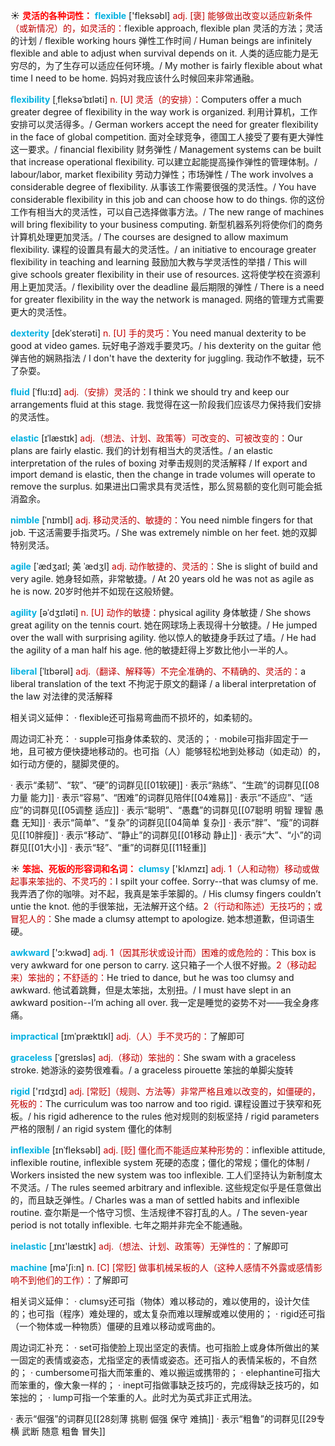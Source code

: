 ☀ <font color="red">**灵活的各种词性：**</font>
<font color="sky blue">**flexible**</font> ['fleksəbl] 
<font color="#c00000">adj. [褒] 能够做出改变以适应新条件（或新情况）的，如灵活的：</font>flexible approach, flexible plan 灵活的方法；灵活的计划 / flexible working hours 弹性工作时间 / Human beings are infinitely flexible and able to adjust when survival depends on it. 人类的适应能力是无穷尽的，为了生存可以适应任何环境。/ My mother is fairly flexible about what time I need to be home. 妈妈对我应该什么时候回来非常通融。
                      
<font color="sky blue">**flexibility**</font> [ˌfleksəˈbɪləti]
<font color="#c00000">n. [U] 灵活（的安排）：</font>Computers offer a much greater degree of flexibility in the way work is organized. 利用计算机，工作安排可以灵活得多。/ German workers accept the need for greater flexibility in the face of global competition. 面对全球竞争，德国工人接受了要有更大弹性这一要求。/ financial flexibility 财务弹性 / Management systems can be built that increase operational flexibility. 可以建立起能提高操作弹性的管理体制。/ labour/labor, market flexibility 劳动力弹性；市场弹性 / The work involves a considerable degree of flexibility. 从事该工作需要很强的灵活性。/ You have considerable flexibility in this job and can choose how to do things. 你的这份工作有相当大的灵活性，可以自己选择做事方法。/ The new range of machines will bring flexibility to your business computing. 新型机器系列将使你们的商务计算机处理更加灵活。/ The courses are designed to allow maximum flexibility. 课程的设置具有最大的灵活性。/ an initiative to encourage greater flexibility in teaching and learning 鼓励加大教与学灵活性的举措 / This will give schools greater flexibility in their use of resources. 这将使学校在资源利用上更加灵活。/ flexibility over the deadline 最后期限的弹性 / There is a need for greater flexibility in the way the network is managed. 网络的管理方式需要更大的灵活性。
                      
<font color="sky blue">**dexterity**</font> [dekˈsterəti]
<font color="#c00000">n. [U] 手的灵巧：</font>You need manual dexterity to be good at video games. 玩好电子游戏手要灵巧。/ his dexterity on the guitar 他弹吉他的娴熟指法 / I don't have the dexterity for juggling. 我动作不敏捷，玩不了杂耍。

<font color="sky blue">**fluid**</font> [ˈflu:ɪd]
<font color="#c00000">adj.（安排）灵活的：</font>I think we should try and keep our arrangements fluid at this stage. 我觉得在这一阶段我们应该尽力保持我们安排的灵活性。

<font color="sky blue">**elastic**</font> [ɪˈlæstɪk]
<font color="#c00000">adj.（想法、计划、政策等）可改变的、可被改变的：</font>Our plans are fairly elastic. 我们的计划有相当大的灵活性。/ an elastic interpretation of the rules of boxing 对拳击规则的灵活解释 / If export and import demand is elastic, then the change in trade volumes will operate to remove the surplus. 如果进出口需求具有灵活性，那么贸易额的变化则可能会抵消盈余。
           
<font color="sky blue">**nimble**</font> [ˈnɪmbl]
<font color="#c00000">adj. 移动灵活的、敏捷的：</font>You need nimble fingers for that job. 干这活需要手指灵巧。/ She was extremely nimble on her feet. 她的双脚特别灵活。           
           
<font color="sky blue">**agile**</font> [ˈædʒaɪl; 美 ˈædʒl]
<font color="#c00000">adj. 动作敏捷的、灵活的：</font>She is slight of build and very agile. 她身轻如燕，非常敏捷。/ At 20 years old he was not as agile as he is now. 20岁时他并不如现在这般矫健。

<font color="sky blue">**agility**</font> [əˈdʒɪləti]
<font color="#c00000">n. [U] 动作的敏捷：</font>physical agility 身体敏捷 / She shows great agility on the tennis court. 她在网球场上表现得十分敏捷。/ He jumped over the wall with surprising agility. 他以惊人的敏捷身手跃过了墙。/ He had the agility of a man half his age. 他的敏捷赶得上岁数比他小一半的人。
           
<font color="sky blue">**liberal**</font> [ˈlɪbərəl]
<font color="#c00000">adj.（翻译、解释等）不完全准确的、不精确的、灵活的：</font>a liberal translation of the text 不拘泥于原文的翻译 / a liberal interpretation of the law 对法律的灵活解释

相关词义延伸：
· flexible还可指易弯曲而不损坏的，如柔韧的。

周边词汇补充：
· supple可指身体柔软的、灵活的；
· mobile可指非固定于一地，且可被方便快捷地移动的。也可指（人）能够轻松地到处移动（如走动）的，如行动方便的，腿脚灵便的。

· 表示“柔韧”、“软”、“硬”的词群见[[01软硬]]
· 表示“熟练”、“生疏”的词群见[[08力量 能力]]
· 表示“容易”、“困难”的词群见陪伴[[04难易]]
· 表示“不适应”、“适应”的词群见[[05调整 适应]]
· 表示“聪明”、“愚蠢”的词群见[[07聪明 明智 理智 愚蠢 无知]]
· 表示“简单”、“复杂”的词群见[[04简单 复杂]]
· 表示“胖”、“瘦”的词群见[[10胖瘦]]
· 表示“移动”、“静止”的词群见[[01移动 静止]]
· 表示“大”、“小”的词群见[[01大小]]
· 表示“轻”、“重”的词群见[[11轻重]]

☀ <font color="red">**笨拙、死板的形容词和名词：**</font>
<font color="sky blue">**clumsy**</font> ['klʌmzɪ] 
<font color="#c00000">adj. 1（人和动物）移动或做起事来笨拙的、不灵巧的：</font>I spilt your coffee. Sorry--that was clumsy of me. 我弄洒了你的咖啡。对不起，我真是笨手笨脚的。/ His clumsy fingers couldn’t untie the knot. 他的手很笨拙，无法解开这个结。<font color="#c00000">2（行动和陈述）无技巧的；或冒犯人的：</font>She made a clumsy attempt to apologize. 她本想道歉，但词语生硬。

<font color="sky blue">**awkward**</font> ['ɔ:kwəd] 
<font color="#c00000">adj. 1（因其形状或设计而）困难的或危险的：</font>This box is very awkward for one person to carry. 这只箱子一个人很不好搬。<font color="#c00000">2（移动起来）笨拙的；不舒适的：</font>He tried to dance, but he was too clumsy and awkward. 他试着跳舞，但是太笨拙，太别扭。/ I must have slept in an awkward position--I’m aching all over. 我一定是睡觉的姿势不对——我全身疼痛。
            
<font color="sky blue">**impractical**</font> [ɪmˈpræktɪkl]
<font color="#c00000">adj.（人）手不灵巧的：</font>了解即可          

<font color="sky blue">**graceless**</font> [ˈgreɪsləs]
<font color="#c00000">adj.（移动）笨拙的：</font>She swam with a graceless stroke. 她游泳的姿势很难看。/ a graceless pirouette 笨拙的单脚尖旋转

<font color="sky blue">**rigid**</font> ['rɪdӡɪd] 
<font color="#c00000">adj. [常贬]（规则、方法等）非常严格且难以改变的，如僵硬的，死板的：</font>The curriculum was too narrow and too rigid. 课程设置过于狭窄和死板。/ his rigid adherence to the rules 他对规则的刻板坚持 / rigid parameters 严格的限制 / an rigid system 僵化的体制
           
<font color="sky blue">**inflexible**</font> [ɪnˈfleksəbl]
<font color="#c00000">adj. [贬] 僵化而不能适应某种形势的：</font>inflexible attitude, inflexible routine, inflexible system 死硬的态度；僵化的常规；僵化的体制 / Workers insisted the new system was too inflexible. 工人们坚持认为新制度太不灵活。/ The rules seemed arbitrary and inflexible. 这些规定似乎是任意做出的，而且缺乏弹性。/ Charles was a man of settled habits and inflexible routine. 查尔斯是一个恪守习惯、生活规律不容打乱的人。/ The seven-year period is not totally inflexible. 七年之期并非完全不能通融。
           
<font color="sky blue">**inelastic**</font> [ˌɪnɪ'læstɪk]
<font color="#c00000">adj.（想法、计划、政策等）无弹性的：</font>了解即可

<font color="sky blue">**machine**</font> [mə'ʃi:n] 
<font color="#c00000">n. [C] [常贬] 做事机械呆板的人（这种人感情不外露或感情影响不到他们的工作）：</font>了解即可

相关词义延伸：
· clumsy还可指（物体）难以移动的，难以使用的，设计欠佳的；也可指（程序）难处理的，或太复杂而难以理解或难以使用的；
· rigid还可指（一个物体或一种物质）僵硬的且难以移动或弯曲的。

周边词汇补充：
· set可指使脸上现出坚定的表情。也可指脸上或身体所做出的某一固定的表情或姿态，尤指坚定的表情或姿态。还可指人的表情呆板的，不自然的；
· cumbersome可指大而笨重的、难以搬运或携带的；
· elephantine可指大而笨重的，像大象一样的；
· inept可指做事缺乏技巧的，完成得缺乏技巧的，如笨拙的；
· lump可指一个笨重的人。此时尤为英式非正式用法。

· 表示“倔强”的词群见[[28刻薄 挑剔 倔强 保守 难搞]]
· 表示“粗鲁”的词群见[[29专横 武断 随意 粗鲁 冒失]]
